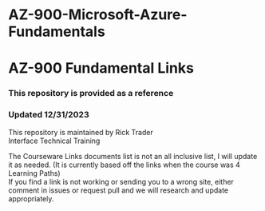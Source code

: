 # AZ-900-Microsoft-Azure-Fundamentals
 
# AZ-900 Fundamental Links

### This repository is provided as a reference
### Updated 12/31/2023

This repository is maintained by Rick Trader<br>
Interface Technical Training<br>

The Courseware Links documents list is not an all inclusive list, I will update it as needed. (It is currently based off the links when the course was 4 Learning Paths) <br>
If you find a link is not working or sending you to a wrong site, either comment in issues or request pull and we will research and update appropriately. <br>
